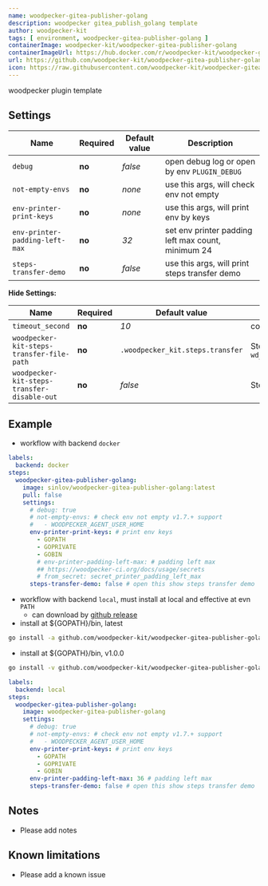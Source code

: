 ```yaml
---
name: woodpecker-gitea-publisher-golang
description: woodpecker gitea_publish_golang template
author: woodpecker-kit
tags: [ environment, woodpecker-gitea-publisher-golang ]
containerImage: woodpecker-kit/woodpecker-gitea-publisher-golang
containerImageUrl: https://hub.docker.com/r/woodpecker-kit/woodpecker-gitea-publisher-golang
url: https://github.com/woodpecker-kit/woodpecker-gitea-publisher-golang
icon: https://raw.githubusercontent.com/woodpecker-kit/woodpecker-gitea-publisher-golang/main/doc/logo.svg
---
```


woodpecker plugin template

## Settings

| Name                           | Required | Default value | Description                                        |
|--------------------------------|----------|---------------|----------------------------------------------------|
| `debug`                        | **no**   | *false*       | open debug log or open by env `PLUGIN_DEBUG`       |
| `not-empty-envs`               | **no**   | *none*        | use this args, will check env not empty            |
| `env-printer-print-keys`       | **no**   | *none*        | use this args, will print env by keys              |
| `env-printer-padding-left-max` | **no**   | *32*          | set env printer padding left max count, minimum 24 |
| `steps-transfer-demo`          | **no**   | *false*       | use this args, will print steps transfer demo      |

**Hide Settings:**

| Name                                        | Required | Default value                    | Description                                                                      |
|---------------------------------------------|----------|----------------------------------|----------------------------------------------------------------------------------|
| `timeout_second`                            | **no**   | *10*                             | command timeout setting by second                                                |
| `woodpecker-kit-steps-transfer-file-path`   | **no**   | `.woodpecker_kit.steps.transfer` | Steps transfer file path, default by `wd_steps_transfer.DefaultKitStepsFileName` |
| `woodpecker-kit-steps-transfer-disable-out` | **no**   | *false*                          | Steps transfer write disable out                                                 |

## Example

- workflow with backend `docker`

```yml
labels:
  backend: docker
steps:
  woodpecker-gitea-publisher-golang:
    image: sinlov/woodpecker-gitea-publisher-golang:latest
    pull: false
    settings:
      # debug: true
      # not-empty-envs: # check env not empty v1.7.+ support
      #   - WOODPECKER_AGENT_USER_HOME
      env-printer-print-keys: # print env keys
        - GOPATH
        - GOPRIVATE
        - GOBIN
        # env-printer-padding-left-max: # padding left max
        ## https://woodpecker-ci.org/docs/usage/secrets
        # from_secret: secret_printer_padding_left_max
      steps-transfer-demo: false # open this show steps transfer demo
```

- workflow with backend `local`, must install at local and effective at evn `PATH`
    - can download by [github release](https://github.com/woodpecker-kit/woodpecker-gitea-publisher-golang/releases)
- install at ${GOPATH}/bin, latest

```bash
go install -a github.com/woodpecker-kit/woodpecker-gitea-publisher-golang/cmd/woodpecker-gitea-publisher-golang@latest
```

- install at ${GOPATH}/bin, v1.0.0

```bash
go install -v github.com/woodpecker-kit/woodpecker-gitea-publisher-golang/cmd/woodpecker-gitea-publisher-golang@v1.0.0
```

```yml
labels:
  backend: local
steps:
  woodpecker-gitea-publisher-golang:
    image: woodpecker-gitea-publisher-golang
    settings:
      # debug: true
      # not-empty-envs: # check env not empty v1.7.+ support
      #   - WOODPECKER_AGENT_USER_HOME
      env-printer-print-keys: # print env keys
        - GOPATH
        - GOPRIVATE
        - GOBIN
      env-printer-padding-left-max: 36 # padding left max
      steps-transfer-demo: false # open this show steps transfer demo
```

## Notes

- Please add notes

## Known limitations

- Please add a known issue
